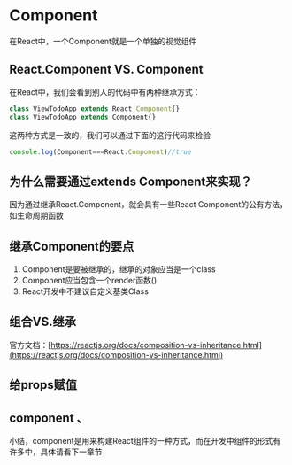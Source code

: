 # Component

在React中，一个Component就是一个单独的视觉组件

## React.Component VS. Component

在React中，我们会看到别人的代码中有两种继承方式：

```js
class ViewTodoApp extends React.Component{} 
class ViewTodoApp extends Component{}
```

这两种方式是一致的，我们可以通过下面的这行代码来检验

```js
console.log(Component===React.Component)//true
```

## 为什么需要通过extends Component来实现？

因为通过继承React.Component，就会具有一些React Component的公有方法，如生命周期函数

## 继承Component的要点

1. Component是要被继承的，继承的对象应当是一个class
2. Component应当包含一个render函数\(\)
3. React开发中不建议自定义基类Class

## 组合VS.继承

官方文档：[https://reactjs.org/docs/composition-vs-inheritance.html](https://reactjs.org/docs/composition-vs-inheritance.html)

## 给props赋值

## component 、



小结，component是用来构建React组件的一种方式，而在开发中组件的形式有许多中，具体请看下一章节



